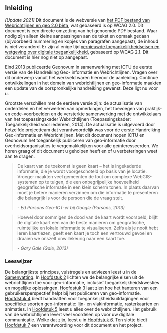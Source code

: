 ## Inleiding

<p class="warning" title="Verouderd document">
<em>[Update 2021]</em> Dit document is de webversie van <a href="https://www.geonovum.nl/uploads/standards/downloads/20140112_HandreikingWRGEO2.0Beta.pdf">het PDF bestand van Webrichtlijnen en geo 2.0 bèta</a>, wat gebaseerd is op WCAG 2.0. Dit document is een directe omzetting van het genoemde PDF bestand. Waar nodig zijn alleen kleine aanpassingen aan de tekst en opmaak gedaan (bijvoorbeeld nummering en kopjes van paragrafen aangepast), de inhoud is niet veranderd. Er zijn al enige tijd <a href="https://www.digitoegankelijk.nl/">vernieuwde toegankelijkheidseisen en wetgeving over digitale toegankelijkheid</a>, gebaseerd op WCAG 2.1. Dit document is hier nog niet op aangepast.
</p>

Eind 2013 publiceerde Geonovum in samenwerking met ICTU de eerste versie van de Handreiking Geo-
informatie en Webrichtlijnen. Vragen over dit onderwerp vanuit het werkveld waren hiervoor de aanleiding.
Continue ontwikkelingen in het domein van webrichtlijnen en geo-informatie maakten een update van de
oorspronkelijke handreiking gewenst. Deze ligt nu voor u.

Grootste verschillen met de eerdere versie zijn: de actualisatie van onderdelen en het verwerken van
opmerkingen, het toevoegen van praktijk- en code-voorbeelden en de versterkte samenwerking met de
ontwikkelaars van het toepassingskader Webrichtlijnen (Toepassingskader: Toegankelijkheid voor iedereen,
2014). De actualisatie is uitgevoerd door hetzelfde projectteam dat verantwoordelijk was voor de eerste
Handreiking Geo-informatie en Webrichtlijnen. Met dit document hopen ICTU en Geonovum het toegankelijk
publiceren van geo-informatie door overheidsorganisaties te vergemakkelijken voor alle geïnteresseerden.
We horen graag of dit document u geholpen heeft en of u verbeteringen weet aan te dragen.

> De kaart van de toekomst is geen kaart – het is ingekaderde informatie, die je wordt
> voorgeschoteld op basis van je locatie. Vroeger maakten veel gemeenten de fout om complexe
> WebGIS-systemen op te tuigen, die een onbegrijpelijke hoeveelheid geografische informatie in een
> klein scherm tonen. In plaats daarvan moet je betere manieren verzinnen om die informatie te
> presenteren die belangrijk is voor de persoon die de vraag stelt.
>
> _- Ed Parsons Geo-ICT-er bij Google (Parsons, 2013)_


> Hoewel door sommigen de dood van de kaart wordt voorspeld, blijft de digitale kaart een van de beste manieren om geografische, ruimtelijke en lokale informatie te visualiseren. Zelfs als je nooit hebt leren kaartlezen, geeft een kaart je toch een vertrouwd gevoel en draaien we onszelf onwillekeurig naar een kaart toe.
>
> _- Gary Gale (Gale, 2013)_

### Leeswijzer
De belangrijkste principes, vuistregels en adviezen leest u in de [Samenvatting](#abstract). In [Hoofdstuk 2](#H02) lichten we de belangrijke eisen uit de webrichtlijnen toe voor geo-informatie, inclusief toegankelijkheidskwesties en mogelijke oplossingen. [Hoofdstuk 3](#H03) laat zien hoe het hanteren van een gebruikersperspectief helpt bij het publiceren van geo-informatie. [Hoofdstuk 4](#H04) biedt handvatten voor toegankelijkheidsuitdagingen voor specifieke soorten geo-informatie: lijn- en vlakinformatie, rasterkaarten en animaties. In [Hoofdstuk 5](#H05) leest u alles over de webrichtlijnen. Het gebruik van de webrichtlijnen levert veel voordelen op voor uw digitale communicatie. Welke dat zijn, leest u in [Hoofdstuk 6](#H06). Ten slotte biedt [Hoofdstuk 7](#H07) een verantwoording voor dit document en het project.
